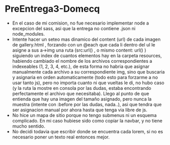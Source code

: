 # PreEntrega3-Domecq

<ul>
  <li>En el caso de mi comision, no fue necesario implementar node a excepcion del sass, asi que la entrega no contiene .json ni node_modules.</li>

<li>Intente hacer un seteo mas dinamico del content (url) de cada imagen de gallery.html , forzando con un @each que cada li dentro del ul le asigne a sus a->img una ruta (src:url() , o mismo content: url() ) siguiendo un index de cuantos elementos hay en la carpeta resources, habiendo cambiado el nombre de los archivos correspondientes a indexeables (1, 2, 3, 4, etc.), de esta forma no habria que asignar manualmente cada archivo a su correspondiente img, sino que buscaria y asignaria en orden automaticamente (todo esto para forzarme a no usar tanto js), pero no importa cuanto ni que vueltas le di, no hubo caso (y la ruta la mostre en consola por las dudas, estaba encontrando perfectamente el archivo que necesitaba). Llego al punto de que entienda que hay una imagen del tamaño asignado, pero nunca la muestra (intente con :before por las dudas, nada..), asi que tendra que ser asignacion manual por ahora hasta que tenga via libre de js.</li>

<li>No hice un mapa de sitio porque no tengo submenus ni un esquema complicado. En mi caso hubiese sido como copíar la navbar, y no tiene mucho sentido.</li>

<li>No decidi todavia que escribir donde se encuentra cada lorem, si no es necesario poner un texto real entonces mejor.</li>

